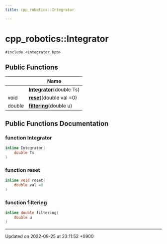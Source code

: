 ```yaml
---
title: cpp_robotics::Integrator

---
```


# cpp_robotics::Integrator






`#include <integrator.hpp>`

## Public Functions

|                | Name           |
| -------------- | -------------- |
| | **[Integrator](/cpp_robotics_core/doxybook/Classes/classcpp__robotics_1_1Integrator/#function-integrator)**(double Ts) |
| void | **[reset](/cpp_robotics_core/doxybook/Classes/classcpp__robotics_1_1Integrator/#function-reset)**(double val =0) |
| double | **[filtering](/cpp_robotics_core/doxybook/Classes/classcpp__robotics_1_1Integrator/#function-filtering)**(double u) |

## Public Functions Documentation

### function Integrator

```cpp
inline Integrator(
    double Ts
)
```


### function reset

```cpp
inline void reset(
    double val =0
)
```


### function filtering

```cpp
inline double filtering(
    double u
)
```


-------------------------------

Updated on 2022-09-25 at 23:11:52 +0900